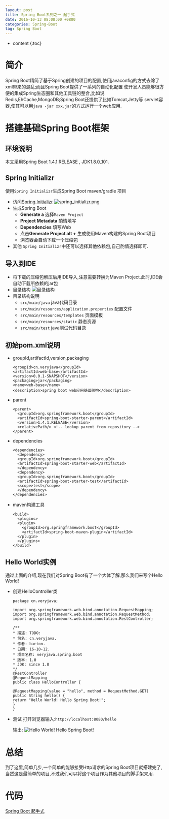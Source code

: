 ```yaml
---
layout: post
title: Spring Boot系列之一 起手式
date: 2016-10-13 08:08:00 +0800
categories: Spring-Boot
tag: Spring Boot
---
```


* content
{:toc}

简介
====================================

Spring Boot精简了基于Spring创建的项目的配置,使用javaconfig的方式去除了xml带来的混乱;而且Spring Boot提供了一系列的自动化配置
使开发人员能够很方便的集成Spring生态圈和其他工具链的整合,比如说Redis,EhCache,MongoDB;Spring Boot还提供了比如Tomcat,Jetty等
servlet容器,使其可以用`java -jar xxx.jar`的方式运行一个web应用.

搭建基础Spring Boot框架
====================================

## 环境说明
  本文采用Spring Boot 1.4.1.RELEASE , JDK1.8.0_101.

## Spring Initializr
  使用`Spring Initializr`生成Spring Boot maven/gradle 项目

  * 访问[Spring Initializr](http://start.spring.io/)
    ![spring_initializr.png](https://github.com/sunshineasbefore/resource/blob/master/spring_initializr.png?raw=true)
  * 生成Spring Boot
    * **Generate a** 选择`Maven Project`
    * **Project Metadata** 酌情填写
    * **Dependencies** 填写Web
    * 点击**Generate Project alt +** 生成使用Maven构建的Spring Boot项目
    * 浏览器会自动下载一个压缩包
  * 其他
    `Spring Initializr`中还可以选择其他依赖包,自己酌情选择即可.

## 导入到IDE
  * 将下载的压缩包解压后用IDE导入,注意需要转换为Maven Project.此时,IDE会自动下载所依赖的jar包
  * 目录结构 ![目录结构](https://github.com/sunshineasbefore/resource/blob/master/%E9%A1%B9%E7%9B%AE%E7%BB%93%E6%9E%84.png?raw=true)
  * 目录结构说明
    * `src/main/java` java代码目录
    * `src/main/resources/application.properties` 配置文件
    * `src/main/resources/templates` 页面模板
    * `src/main/resources/static` 静态资源
    * `src/main/test` java测试代码目录

## 初始pom.xml说明
  * groupId,artifactId,version,packaging

        <groupId>cn.veryjava</groupId>
        <artifactId>web-base</artifactId>
        <version>0.0.1-SNAPSHOT</version>
        <packaging>jar</packaging>
        <name>web-base</name>
        <description>spring boot web应用基础架构</description>

  * parent

        <parent>
          <groupId>org.springframework.boot</groupId>
          <artifactId>spring-boot-starter-parent</artifactId>
          <version>1.4.1.RELEASE</version>
          <relativePath/> <!-- lookup parent from repository -->
        </parent>

  * dependencies

        <dependencies>
          <dependency>
          <groupId>org.springframework.boot</groupId>
          <artifactId>spring-boot-starter-web</artifactId>
          </dependency>
          <dependency>
          <groupId>org.springframework.boot</groupId>
          <artifactId>spring-boot-starter-test</artifactId>
          <scope>test</scope>
          </dependency>
        </dependencies>
  * maven构建工具

        <build>
          <plugins>
          <plugin>
            <groupId>org.springframework.boot</groupId>
            <artifactId>spring-boot-maven-plugin</artifactId>
          </plugin>
          </plugins>
        </build>

## Hello World实例
  通过上面的介绍,现在我们对Spring Boot有了一个大体了解,那么我们来写个Hello World!

  * 创建HelloController类

        package cn.veryjava;

        import org.springframework.web.bind.annotation.RequestMapping;
        import org.springframework.web.bind.annotation.RequestMethod;
        import org.springframework.web.bind.annotation.RestController;

        /**
        * 描述: TODO:
        * 包名: cn.veryjava.
        * 作者: barton.
        * 日期: 16-10-12.
        * 项目名称: veryjava.spring.boot
        * 版本: 1.0
        * JDK: since 1.8
        */
        @RestController
        @RequestMapping
        public class HelloController {

        @RequestMapping(value = "hello", method = RequestMethod.GET)
        public String hello() {
        return "Hello World! Hello Spring Boot!";
        }
        }

  * 测试
    打开浏览器输入:`http://localhost:8080/hello`

    输出: ![Hello World! Hello Spring Boot!](https://github.com/sunshineasbefore/resource/blob/master/hellospringboot.png?raw=true)

总结
===========
到了这里,简单几步,一个简单的能够接受Http请求的Spring Boot项目就搭建完了,当然这是最简单的项目,不过我们可以将这个项目作为其他项目的脚手架来用.

代码
===

[Spring Boot 起手式](https://github.com/sunshineasbefore/veryjava.spring.boot/tree/master/web-base)
